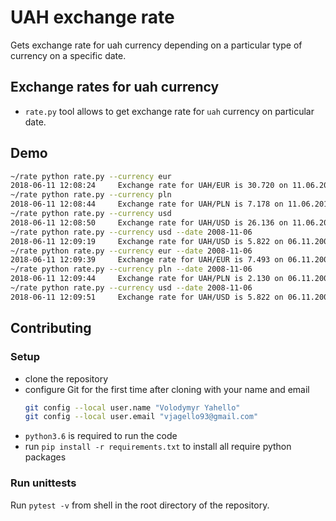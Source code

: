 # UAH exchange rate
Gets exchange rate for uah currency depending on a particular type of currency on a specific date.

## Exchange rates for uah currency
- `rate.py` tool allows to get exchange rate for `uah` currency on particular date.

## Demo
```bash
~/rate python rate.py --currency eur
2018-06-11 12:08:24     Exchange rate for UAH/EUR is 30.720 on 11.06.2018
~/rate python rate.py --currency pln
2018-06-11 12:08:44     Exchange rate for UAH/PLN is 7.178 on 11.06.2018
~/rate python rate.py --currency usd
2018-06-11 12:08:50     Exchange rate for UAH/USD is 26.136 on 11.06.2018
~/rate python rate.py --currency usd --date 2008-11-06
2018-06-11 12:09:19     Exchange rate for UAH/USD is 5.822 on 06.11.2008
~/rate python rate.py --currency eur --date 2008-11-06
2018-06-11 12:09:39     Exchange rate for UAH/EUR is 7.493 on 06.11.2008
~/rate python rate.py --currency pln --date 2008-11-06
2018-06-11 12:09:44     Exchange rate for UAH/PLN is 2.130 on 06.11.2008
~/rate python rate.py --currency usd --date 2008-11-06
2018-06-11 12:09:51     Exchange rate for UAH/USD is 5.822 on 06.11.2008
```

## Contributing

### Setup
- clone the repository
- configure Git for the first time after cloning with your name and email
  ```bash
  git config --local user.name "Volodymyr Yahello"
  git config --local user.email "vjagello93@gmail.com"
  ```
- `python3.6` is required to run the code
- run `pip install -r requirements.txt` to install all require python packages

### Run unittests
Run `pytest -v` from shell in the root directory of the repository.
